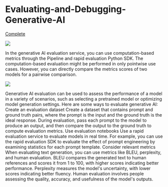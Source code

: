# Evaluating-and-Debugging-Generative-AI

[Complete](https://learn.deeplearning.ai/accomplishments/30f3a630-4ca8-4386-9ffe-e6453f770a98?usp=sharing)

![](https://d3f1iyfxxz8i1e.cloudfront.net/courses/course_image/0504682be405.png)

In the generative AI evaluation service, you can use computation-based metrics through the Pipeline and rapid evaluation Python SDK. The computation-based evaluation might be performed in only pointwise use cases. However, you can directly compare the metrics scores of two models for a pairwise comparison.

![](https://encrypted-tbn0.gstatic.com/images?q=tbn:ANd9GcTQfb_tj3hk5NI1ySZ1iI4YZFJEKsNqe_Pfqw&usqp=CAU)

Generative AI evaluation can be used to assess the performance of a model in a variety of scenarios, such as selecting a pretrained model or optimizing model generation settings. Here are some ways to evaluate generative AI:
Create an evaluation dataset
Create a dataset that contains prompt and ground truth pairs, where the prompt is the input and the ground truth is the ideal response. During evaluation, pass each prompt to the model to produce an output, and then compare the output to the ground truth to compute evaluation metrics.
Use evaluation notebooks
Use a rapid evaluation service to evaluate models in real time. For example, you can use the rapid evaluation SDK to evaluate the effect of prompt engineering by examining statistics for each prompt template.
Consider relevant metrics
When evaluating text generation, you can use metrics like BLEU, perplexity, and human evaluation. BLEU compares the generated text to human references and scores it from 1 to 100, with higher scores indicating better performance. Perplexity measures the model's uncertainty, with lower scores indicating better fluency. Human evaluation involves people assessing the quality, accuracy, and usefulness of the model's outputs.
